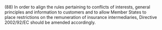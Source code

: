 (88) In order to align the rules pertaining to conflicts of interests, general principles and information to customers and to allow Member States to place restrictions on the remuneration of insurance intermediaries, Directive 2002/92/EC should be amended accordingly.